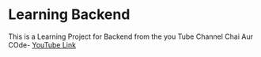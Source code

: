 # Learning Backend 

This is a Learning Project for Backend from the you Tube Channel Chai Aur COde- [YouTube Link](https://youtube.com/playlist?list=PLu71SKxNbfoBGh_8p_NS-ZAh6v7HhYqHW&si=x-v_fa5ljJZ18RuC)
 
